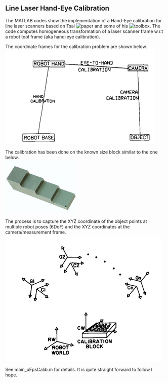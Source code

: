 ## **Line Laser Hand-Eye Calibration**  

[//]: # (Image References)
[image0]: ./images/frame.png "frame"
[image1]: ./images/calib.png "calib"
[image2]: ./images/CalibrationBlock.jpg "block"
[lib]:    ./lib "lib"
[paper]:  ./doc "paper"


 
The MATLAB codes show the implementation of a Hand-Eye calibration for line laser scanners based on Tsai ![paper][paper] and some of his ![toolbox][lib]. The code computes homogeneous transformation of a laser scanner frame w.r.t a robot tool frame (aka hand-eye calibration).  


The coordinate frames for the calibration problem are shown below.   
![frame][image0]


The calibration has been done on the known size block similar to the one below.  
![block][image2]



The process is to capture the XYZ coordinate of the object points at multiple robot poses (6DoF) and the XYZ coordinates at the camera/measurement frame.  
![calib][image1]


See main_uEpsCalib.m for details. It is quite straight forward to follow I hope. 

